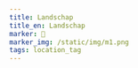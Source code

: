 ```yaml
---
title: Landschap
title_en: Landschap
marker: 🌳
marker_img: /static/img/m1.png
tags: location_tag
---
```


